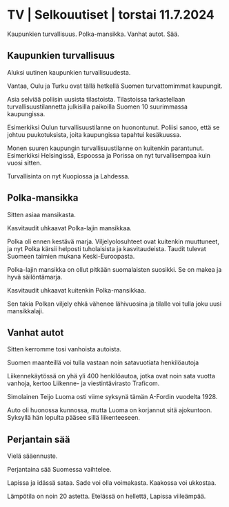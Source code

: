 # TV \| Selkouutiset \| torstai 11.7.2024

Kaupunkien turvallisuus. Polka-mansikka. Vanhat autot. Sää.

## Kaupunkien turvallisuus

Aluksi uutinen kaupunkien turvallisuudesta.

Vantaa, Oulu ja Turku ovat tällä hetkellä Suomen turvattomimmat kaupungit.

Asia selviää poliisin uusista tilastoista. Tilastoissa tarkastellaan turvallisuustilannetta julkisilla paikoilla Suomen 10 suurimmassa kaupungissa.

Esimerkiksi Oulun turvallisuustilanne on huonontunut. Poliisi sanoo, että se johtuu puukotuksista, joita kaupungissa tapahtui kesäkuussa.

Monen suuren kaupungin turvallisuustilanne on kuitenkin parantunut. Esimerkiksi Helsingissä, Espoossa ja Porissa on nyt turvallisempaa kuin vuosi sitten.

Turvallisinta on nyt Kuopiossa ja Lahdessa.

## Polka-mansikka

Sitten asiaa mansikasta.

Kasvitaudit uhkaavat Polka-lajin mansikkaa.

Polka oli ennen kestävä marja. Viljelyolosuhteet ovat kuitenkin muuttuneet, ja nyt Polka kärsii helposti tuholaisista ja kasvitaudeista. Taudit tulevat Suomeen taimien mukana Keski-Euroopasta.

Polka-lajin mansikka on ollut pitkään suomalaisten suosikki. Se on makea ja hyvä säilöntämarja.

Kasvitaudit uhkaavat kuitenkin Polka-mansikkaa.

Sen takia Polkan viljely ehkä vähenee lähivuosina ja tilalle voi tulla joku uusi mansikkalaji.

## Vanhat autot

Sitten kerromme tosi vanhoista autoista.

Suomen maanteillä voi tulla vastaan noin satavuotiata henkilöautoja

Liikennekäytössä on yhä yli 400 henkilöautoa, jotka ovat noin sata vuotta vanhoja, kertoo Liikenne- ja viestintävirasto Traficom.

Simolainen Teijo Luoma osti viime syksynä tämän A-Fordin vuodelta 1928.

Auto oli huonossa kunnossa, mutta Luoma on korjannut sitä ajokuntoon. Syksyllä hän lopulta pääsee sillä liikenteeseen.

## Perjantain sää

Vielä sääennuste.

Perjantaina sää Suomessa vaihtelee.

Lapissa ja idässä sataa. Sade voi olla voimakasta. Kaakossa voi ukkostaa.

Lämpötila on noin 20 astetta. Etelässä on hellettä, Lapissa viileämpää.

